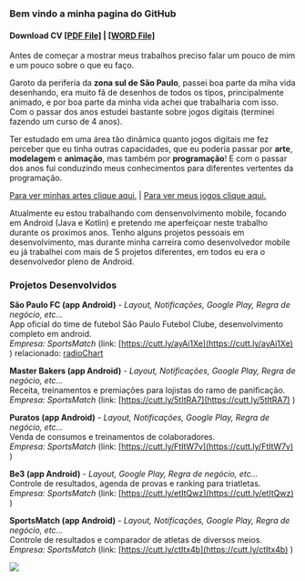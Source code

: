 ### Bem vindo a minha pagina do GitHub

#### Download CV [[PDF File]](https://www.dropbox.com/s/tz3wgg2pmk0jsyh/Curr%C3%ADculo%20%282%29.pdf?dl=0) | [[WORD File]](https://www.dropbox.com/s/gh4ygheglemu0jg/Curr%C3%ADculo.docx?dl=0)

Antes de começar a mostrar meus trabalhos preciso falar um pouco de mim e um pouco sobre o que eu faço.

Garoto da periferia da **zona sul de São Paulo**, passei boa parte da miha vida desenhando, era muito fã de desenhos de todos os tipos, principalmente animado, e por boa parte da minha vida achei que trabalharia com isso. Com o passar dos anos estudei bastante sobre jogos digitais (terminei fazendo um curso de 4 anos). 

Ter estudado em uma área tão dinâmica quanto jogos digitais me fez perceber que eu tinha outras capacidades, que eu poderia passar por **arte**, **modelagem** e **animação**, mas também por **programação**! E com o passar dos anos fui conduzindo meus conhecimentos para diferentes vertentes da programação.

[Para ver minhas artes clique aqui.](https://www.artstation.com/carlosvinicius1) | [Para ver meus jogos clique aqui.](https://vini-portifolio.itch.io/)

Atualmente eu estou trabalhando com densenvolvimento mobile, focando em Android (Java e Kotlin) e pretendo me aperfeiçoar neste trabalho durante os proximos anos. Tenho alguns projetos pessoais em desenvolvimento, mas durante minha carreira como desenvolvedor mobile eu já trabalhei com mais de 5 projetos diferentes, em todos eu era o desenvolvedor pleno de Android.

### Projetos Desenvolvidos

**São Paulo FC (app Android)** - _Layout, Notificações, Google Play, Regra de negócio, etc..._  
App oficial do time de futebol São Paulo Futebol Clube, desenvolvimento completo em android.  
_Empresa: SportsMatch_  (link: [https://cutt.ly/ayAi1Xe](https://cutt.ly/ayAi1Xe) )
relacionado: [radioChart](https://github.com/paixaoDev/RadioChartView)

**Master Bakers (app Android)** - _Layout, Notificações, Google Play, Regra de negócio, etc..._  
Receita, treinamentos e premiações para lojistas do ramo de panificação.  
_Empresa: SportsMatch_ (link: [https://cutt.ly/5tItRA7](https://cutt.ly/5tItRA7) )

**Puratos (app Android)** - _Layout, Notificações, Google Play, Regra de negócio, etc..._  
Venda de consumos e treinamentos de colaboradores.  
_Empresa: SportsMatch_ (link: [https://cutt.ly/FtItW7v](https://cutt.ly/FtItW7v) )

**Be3 (app Android)** - _Layout, Google Play, Regra de negócio, etc..._  
Controle de resultados, agenda de provas e ranking para triatletas.  
_Empresa: SportsMatch_ (link: [https://cutt.ly/etItQwz](https://cutt.ly/etItQwz) )

**SportsMatch (app Android)** - _Layout, Notificações, Google Play, Regra de negócio, etc..._  
Controle de resultados e comparador de atletas de diversos meios.  
_Empresa: SportsMatch_  (link: [https://cutt.ly/ctItx4b](https://cutt.ly/ctItx4b) )

![](https://komarev.com/ghpvc/?username=paixaoDev&color=lightgrey&style=flat-square)
